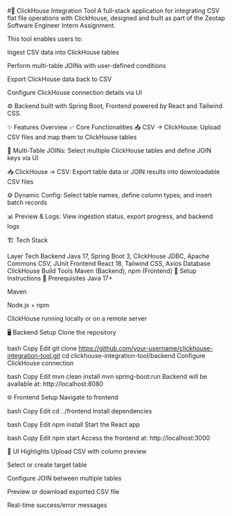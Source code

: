 #🔗 ClickHouse Integration Tool
A full-stack application for integrating CSV flat file operations with ClickHouse, designed and built as part of the Zeotap Software Engineer Intern Assignment.

This tool enables users to:

Ingest CSV data into ClickHouse tables

Perform multi-table JOINs with user-defined conditions

Export ClickHouse data back to CSV

Configure ClickHouse connection details via UI

⚙️ Backend built with Spring Boot, Frontend powered by React and Tailwind CSS.

✨ Features Overview
✅ Core Functionalities
📤 CSV → ClickHouse: Upload CSV files and map them to ClickHouse tables

🔗 Multi-Table JOINs: Select multiple ClickHouse tables and define JOIN keys via UI

📥 ClickHouse → CSV: Export table data or JOIN results into downloadable CSV files

⚙️ Dynamic Config: Select table names, define column types, and insert batch records

📊 Preview & Logs: View ingestion status, export progress, and backend logs

🏗️ Tech Stack

Layer	Tech
Backend	Java 17, Spring Boot 3, ClickHouse JDBC, Apache Commons CSV, JUnit
Frontend	React 18, Tailwind CSS, Axios
Database	ClickHouse
Build Tools	Maven (Backend), npm (Frontend)
🚀 Setup Instructions
🧩 Prerequisites
Java 17+

Maven

Node.js + npm

ClickHouse running locally or on a remote server

🖥️ Backend Setup
Clone the repository

bash
Copy
Edit
git clone https://github.com/your-username/clickhouse-integration-tool.git
cd clickhouse-integration-tool/backend
Configure ClickHouse connection



bash
Copy
Edit
mvn clean install
mvn spring-boot:run
Backend will be available at: http://localhost:8080

🌐 Frontend Setup
Navigate to frontend

bash
Copy
Edit
cd ../frontend
Install dependencies

bash
Copy
Edit
npm install
Start the React app

bash
Copy
Edit
npm start
Access the frontend at: http://localhost:3000

📸 UI Highlights
Upload CSV with column preview

Select or create target table

Configure JOIN between multiple tables

Preview or download exported CSV file

Real-time success/error messages

